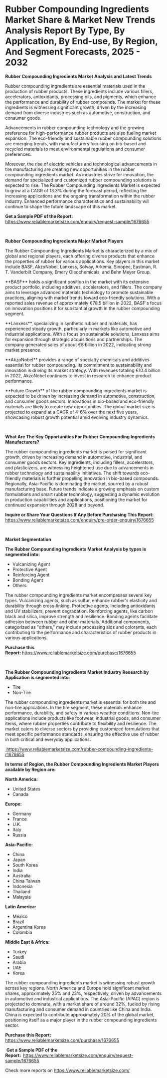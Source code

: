 <p><h1>Rubber Compounding Ingredients Market Share & Market New Trends Analysis Report By Type, By Application, By End-use, By Region, And Segment Forecasts, 2025 - 2032</h1></p><p><strong>Rubber Compounding Ingredients Market Analysis and Latest Trends</strong></p>
<p><p>Rubber compounding ingredients are essential materials used in the production of rubber products. These ingredients include various fillers, accelerators, antioxidants, processing oils, and pigments, which enhance the performance and durability of rubber compounds. The market for these ingredients is witnessing significant growth, driven by the increasing demand from diverse industries such as automotive, construction, and consumer goods. </p><p>Advancements in rubber compounding technology and the growing preference for high-performance rubber products are also fueling market expansion. The eco-friendly and sustainable rubber compounding solutions are emerging trends, with manufacturers focusing on bio-based and recycled materials to meet environmental regulations and consumer preferences. </p><p>Moreover, the rise of electric vehicles and technological advancements in tire manufacturing are creating new opportunities in the rubber compounding ingredients market. As industries strive for innovation, the demand for specialized and customized rubber compounding solutions is expected to rise. The Rubber Compounding Ingredients Market is expected to grow at a CAGR of 13.3% during the forecast period, reflecting the increasing applications and the ongoing transformation within the rubber industry. Enhanced performance characteristics and sustainability will continue to shape the future landscape of this market.</p></p>
<p><strong>Get a Sample PDF of the Report:&nbsp;</strong> <a href="https://www.reliablemarketsize.com/enquiry/request-sample/1676655?utm_campaign=2439&utm_medium=2&utm_source=Github&utm_content=ia&utm_term=24032025&utm_id=rubber-compounding-ingredients">https://www.reliablemarketsize.com/enquiry/request-sample/1676655</a></p>
<p>&nbsp;</p>
<p><strong>Rubber Compounding Ingredients Major Market Players</strong></p>
<p><p>The Rubber Compounding Ingredients Market is characterized by a mix of global and regional players, each offering diverse products that enhance the properties of rubber for various applications. Key players in this market include BASF, AkzoNobel, Lanxess, Solvay, Arkema, Sinopec, Eastman, R. T. Vanderbilt Company, Emery Oleochemicals, and Behn Meyer Group.</p><p>**BASF** holds a significant position in the market with its extensive product portfolio, including additives, accelerators, and fillers. The company aims to leverage advanced materials technology to promote sustainable practices, aligning with market trends toward eco-friendly solutions. With a reported sales revenue of approximately €78.5 billion in 2022, BASF's focus on innovation positions it for substantial growth in the rubber compounding segment.</p><p>**Lanxess**, specializing in synthetic rubber and materials, has experienced steady growth, particularly in markets like automotive and industrial applications. With a focus on sustainable solutions, Lanxess aims for expansion through strategic acquisitions and partnerships. The company generated sales of about €8 billion in 2022, indicating strong market presence.</p><p>**AkzoNobel** provides a range of specialty chemicals and additives essential for rubber compounding. Its commitment to sustainability and innovation is driving its market strategy. With revenues totaling €10.4 billion in 2022, AkzoNobel continues to invest in research to enhance product performance.</p><p>**Future Growth** of the rubber compounding ingredients market is expected to be driven by increasing demand in automotive, construction, and consumer goods sectors. Innovations in bio-based and eco-friendly materials are likely to create new opportunities. The global market size is projected to expand at a CAGR of 4-6% over the next five years, showcasing robust growth potential amid evolving industry dynamics.</p></p>
<p>&nbsp;</p>
<p><strong>What Are The Key Opportunities For Rubber Compounding Ingredients Manufacturers?</strong></p>
<p><p>The rubber compounding ingredients market is poised for significant growth, driven by increasing demand in automotive, industrial, and consumer goods sectors. Key ingredients, including fillers, accelerators, and plasticizers, are witnessing heightened use due to advancements in rubber technology and sustainability initiatives. The shift towards eco-friendly materials is further propelling innovation in bio-based compounds. Regionally, Asia-Pacific is dominating the market, spurred by a robust manufacturing base. Future trends indicate a growing emphasis on custom formulations and smart rubber technology, suggesting a dynamic evolution in production capabilities and applications, positioning the market for continued expansion through 2028 and beyond.</p></p>
<p><strong>Inquire or Share Your Questions If Any Before Purchasing This Report:</strong> <a href="https://www.reliablemarketsize.com/enquiry/pre-order-enquiry/1676655?utm_campaign=2439&utm_medium=2&utm_source=Github&utm_content=ia&utm_term=24032025&utm_id=rubber-compounding-ingredients">https://www.reliablemarketsize.com/enquiry/pre-order-enquiry/1676655</a></p>
<p>&nbsp;</p>
<p><strong>Market Segmentation</strong></p>
<p><strong>The Rubber Compounding Ingredients Market Analysis by types is segmented into:</strong></p>
<p><ul><li>Vulcanizing Agent</li><li>Protective Agent</li><li>Reinforcing Agent</li><li>Bonding Agent</li><li>Others</li></ul></p>
<p><p>The rubber compounding ingredients market encompasses several key types. Vulcanizing agents, such as sulfur, enhance rubber's elasticity and durability through cross-linking. Protective agents, including antioxidants and UV stabilizers, prevent degradation. Reinforcing agents, like carbon black and silica, improve strength and resilience. Bonding agents facilitate adhesion between rubber and other materials. Additional components, categorized as "others," may include processing aids and colorants, each contributing to the performance and characteristics of rubber products in various applications.</p></p>
<p><strong>Purchase this Report:&nbsp;</strong><a href="https://www.reliablemarketsize.com/purchase/1676655?utm_campaign=2439&utm_medium=2&utm_source=Github&utm_content=ia&utm_term=24032025&utm_id=rubber-compounding-ingredients">https://www.reliablemarketsize.com/purchase/1676655</a></p>
<p>&nbsp;</p>
<p><strong>The Rubber Compounding Ingredients Market Industry Research by Application is segmented into:</strong></p>
<p><ul><li>Tire</li><li>Non-Tire</li></ul></p>
<p><p>The rubber compounding ingredients market is essential for both tire and non-tire applications. In the tire segment, these materials enhance performance, durability, and safety in various weather conditions. Non-tire applications include products like footwear, industrial goods, and consumer items, where rubber properties contribute to flexibility and resilience. The market caters to diverse sectors by providing customized formulations that meet specific performance standards, ensuring the effective use of rubber in both critical and everyday applications.</p></p>
<p><a href="https://www.reliablemarketsize.com/rubber-compounding-ingredients-r1676655?utm_campaign=2439&utm_medium=2&utm_source=Github&utm_content=ia&utm_term=24032025&utm_id=rubber-compounding-ingredients">&nbsp;https://www.reliablemarketsize.com/rubber-compounding-ingredients-r1676655</a></p>
<p><strong>In terms of Region, the Rubber Compounding Ingredients Market Players available by Region are:</strong></p>
<p>
    <p> <strong> North America: </strong>
        <ul>
            <li>United States</li>
            <li>Canada</li>
        </ul>
        </p> 
    <p> <strong> Europe: </strong>
        <ul>
            <li>Germany</li>
            <li>France</li>
            <li>U.K.</li>
            <li>Italy</li>
            <li>Russia</li>
        </ul>
        </p> 
    <p> <strong> Asia-Pacific: </strong>
        <ul>
            <li>China</li>
            <li>Japan</li>
            <li>South Korea</li>
            <li>India</li>
            <li>Australia</li>
            <li>China Taiwan</li>
            <li>Indonesia</li>
            <li>Thailand</li>
            <li>Malaysia</li>
        </ul>
        </p> 
    <p> <strong> Latin America: </strong>
        <ul>
            <li>Mexico</li>
            <li>Brazil</li>
            <li>Argentina Korea</li>
            <li>Colombia</li>
        </ul>
        </p> 
    <p> <strong> Middle East & Africa: </strong>
        <ul>
            <li>Turkey</li>
            <li>Saudi</li>
            <li>Arabia</li>
            <li>UAE</li>
            <li>Korea</li>
        </ul>
    </p>
    </p>
<p><p>The rubber compounding ingredients market is witnessing robust growth across key regions. North America and Europe hold significant market shares, approximately 25% and 23%, respectively, driven by advancements in automotive and industrial applications. The Asia-Pacific (APAC) region is projected to dominate, with a market share of around 32%, fueled by rising manufacturing and consumer demand in countries like China and India. China is expected to contribute approximately 20% of the global market, positioning itself as a major player in the rubber compounding ingredients sector.</p></p>
<p><strong>Purchase this Report: </strong><a href="https://www.reliablemarketsize.com/purchase/1676655?utm_campaign=2439&utm_medium=2&utm_source=Github&utm_content=ia&utm_term=24032025&utm_id=rubber-compounding-ingredients">https://www.reliablemarketsize.com/purchase/1676655</a></p>
<p>&nbsp;<strong>Get a Sample PDF of the Report:&nbsp;&nbsp;</strong><a href="https://www.reliablemarketsize.com/enquiry/request-sample/1676655?utm_campaign=2439&utm_medium=2&utm_source=Github&utm_content=ia&utm_term=24032025&utm_id=rubber-compounding-ingredients">https://www.reliablemarketsize.com/enquiry/request-sample/1676655</a></p>
<p><strong></strong></p>
<p>Check more reports on <a href="https://www.reliablemarketsize.com/?utm_campaign=2439&utm_medium=2&utm_source=Github&utm_content=ia&utm_term=24032025&utm_id=rubber-compounding-ingredients">https://www.reliablemarketsize.com/</a></p>